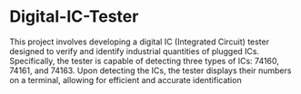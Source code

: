 # Digital-IC-Tester
This project involves developing a digital IC (Integrated Circuit) tester designed to verify and identify industrial quantities of plugged ICs. Specifically, the tester is capable of detecting three types of ICs: 74160, 74161, and 74163. Upon detecting the ICs, the tester displays their numbers on a terminal, allowing for efficient and accurate identification
